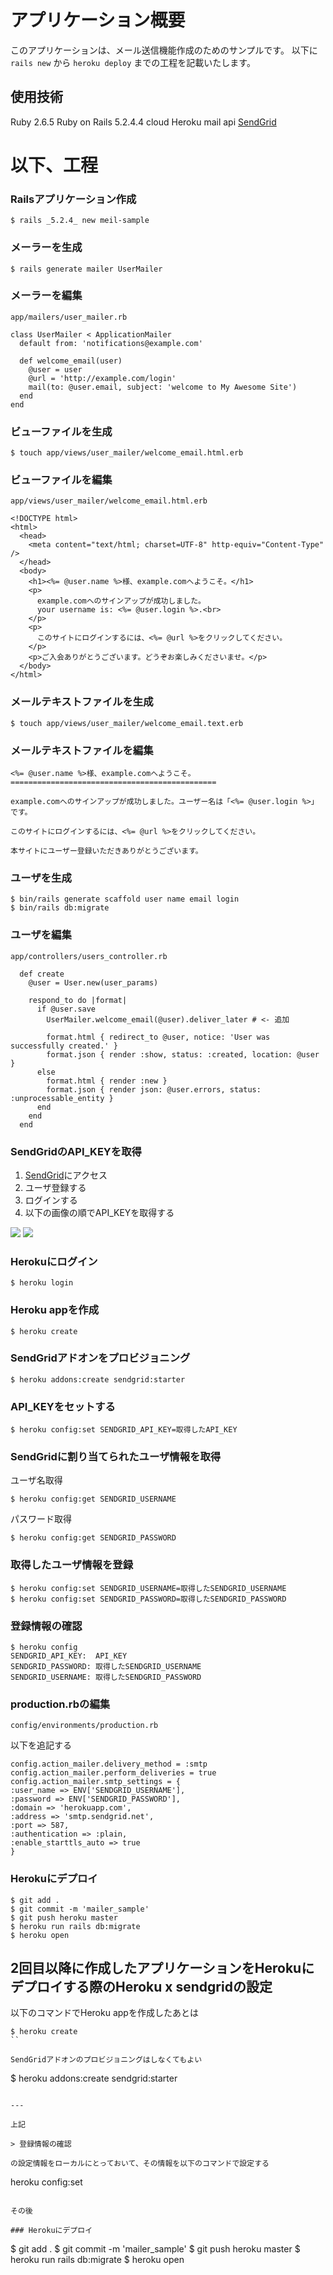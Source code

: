 # アプリケーション概要
このアプリケーションは、メール送信機能作成のためのサンプルです。
以下に `rails new` から `heroku deploy` までの工程を記載いたします。

## 使用技術
Ruby 2.6.5
Ruby on Rails 5.2.4.4
cloud Heroku
mail api [SendGrid](https://sendgrid.kke.co.jp/)

# 以下、工程

### Railsアプリケーション作成

```
$ rails _5.2.4_ new meil-sample
```

### メーラーを生成

```
$ rails generate mailer UserMailer
```

### メーラーを編集

`app/mailers/user_mailer.rb`

```
class UserMailer < ApplicationMailer
  default from: 'notifications@example.com'

  def welcome_email(user)
    @user = user
    @url = 'http://example.com/login'
    mail(to: @user.email, subject: 'welcome to My Awesome Site')
  end
end
```

### ビューファイルを生成

```
$ touch app/views/user_mailer/welcome_email.html.erb 
```

### ビューファイルを編集

`app/views/user_mailer/welcome_email.html.erb`

```
<!DOCTYPE html>
<html>
  <head>
    <meta content="text/html; charset=UTF-8" http-equiv="Content-Type" />
  </head>
  <body>
    <h1><%= @user.name %>様、example.comへようこそ。</h1>
    <p>
      example.comへのサインアップが成功しました。
      your username is: <%= @user.login %>.<br>
    </p>
    <p>
      このサイトにログインするには、<%= @url %>をクリックしてください。
    </p>
    <p>ご入会ありがとうございます。どうぞお楽しみくださいませ。</p>
  </body>
</html>
```

### メールテキストファイルを生成

```
$ touch app/views/user_mailer/welcome_email.text.erb
```

### メールテキストファイルを編集

```
<%= @user.name %>様、example.comへようこそ。
==============================================

example.comへのサインアップが成功しました。ユーザー名は「<%= @user.login %>」です。

このサイトにログインするには、<%= @url %>をクリックしてください。

本サイトにユーザー登録いただきありがとうございます。
```

### ユーザを生成

```
$ bin/rails generate scaffold user name email login
$ bin/rails db:migrate
```

### ユーザを編集

`app/controllers/users_controller.rb`

```
  def create
    @user = User.new(user_params)

    respond_to do |format|
      if @user.save
        UserMailer.welcome_email(@user).deliver_later # <- 追加

        format.html { redirect_to @user, notice: 'User was successfully created.' }
        format.json { render :show, status: :created, location: @user }
      else
        format.html { render :new }
        format.json { render json: @user.errors, status: :unprocessable_entity }
      end
    end
  end
  ```
  
### SendGridのAPI_KEYを取得
  
1. [SendGrid](https://sendgrid.kke.co.jp/)にアクセス
1. ユーザ登録する
1. ログインする
1. 以下の画像の順でAPI_KEYを取得する

![](https://devcenter0.assets.heroku.com/article-images/1473932591-00000066.png)
![](https://devcenter3.assets.heroku.com/article-images/1473932632-00000067.png)

### Herokuにログイン

```
$ heroku login
```

### Heroku appを作成

```
$ heroku create
```

### SendGridアドオンをプロビジョニング

```
$ heroku addons:create sendgrid:starter
```

### API_KEYをセットする

```
$ heroku config:set SENDGRID_API_KEY=取得したAPI_KEY
```

### SendGridに割り当てられたユーザ情報を取得

ユーザ名取得

```
$ heroku config:get SENDGRID_USERNAME
```

パスワード取得

```
$ heroku config:get SENDGRID_PASSWORD
```

### 取得したユーザ情報を登録

```
$ heroku config:set SENDGRID_USERNAME=取得したSENDGRID_USERNAME
$ heroku config:set SENDGRID_PASSWORD=取得したSENDGRID_PASSWORD
```

### 登録情報の確認

```
$ heroku config
SENDGRID_API_KEY:  API_KEY
SENDGRID_PASSWORD: 取得したSENDGRID_USERNAME
SENDGRID_USERNAME: 取得したSENDGRID_PASSWORD
```

### production.rbの編集


`config/environments/production.rb`

以下を追記する

```
config.action_mailer.delivery_method = :smtp
config.action_mailer.perform_deliveries = true
config.action_mailer.smtp_settings = {
:user_name => ENV['SENDGRID_USERNAME'],
:password => ENV['SENDGRID_PASSWORD'],
:domain => 'herokuapp.com',
:address => 'smtp.sendgrid.net',
:port => 587,
:authentication => :plain,
:enable_starttls_auto => true
}
```

### Herokuにデプロイ

```
$ git add .
$ git commit -m 'mailer_sample'
$ git push heroku master
$ heroku run rails db:migrate
$ heroku open
```

## 2回目以降に作成したアプリケーションをHerokuにデプロイする際のHeroku x sendgridの設定

以下のコマンドでHeroku appを作成したあとは

```
$ heroku create
``

SendGridアドオンのプロビジョニングはしなくてもよい

```
$ heroku addons:create sendgrid:starter
```

--- 

上記

> 登録情報の確認

の設定情報をローカルにとっておいて、その情報を以下のコマンドで設定する

```
heroku config:set
```

その後

### Herokuにデプロイ

```
$ git add .
$ git commit -m 'mailer_sample'
$ git push heroku master
$ heroku run rails db:migrate
$ heroku open
```
